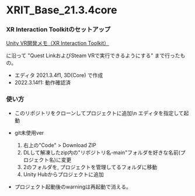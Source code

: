 # XRIT_Base_21.3.4core
### XR Interaction Toolkitのセットアップ

[Unity VR開発メモ（XR Interaction Toolkit）](https://tech.framesynthesis.co.jp/unity/xr)

に沿って "Quest LinkおよびSteam VRで実行できるようにする" まで行ったもの。


- エディタ 2021.3.4f1, 3D(Core) で作成
- 2022.3.14f1: 動作確認済

### 使い方
- このリポジトリをクローンしてプロジェクトに追加\n
  エディタを指定して起動

- git未使用ver
  1. 右上の"Code" > Download ZIP
  2. DLして解凍したzip内の"リポジトリ名-main"フォルダを好きな名前(プロジェクト名)に変更
  3. 2のフォルダを, プロジェクトを管理してるフォルダに移動
  4. Unity Hubからプロジェクトに追加

- プロジェクト起動後のwarningは再起動で消える。
